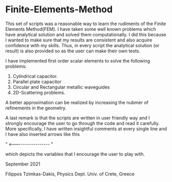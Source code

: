 # Finite-Elements-Method
This set of scripts was a reasonable way to learn the rudiments of the Finite Elements Method(FEM). I have taken some well known problems which have analytical solution and solved them computationally. I did this because 
I wanted to make sure that my results are consistent and also acquire confidence with my skills. Thus, in every script the analytical solution (or result) is also provided so as the user can make their own tests. 

I have implemented first order scalar elements to solve the following problems: 

1) Cylindrical capacitor.
2) Parallel plate capacitor
3) Circular and Rectangular metallic waveguides
4) 2D-Scattering problems.
   
A better approximation can be realized by increasing the nubmer of refinements in the geometry. 

A last remark is that the scripts are written in user friendly way and I strongly encourage the user to go through the code and read it carefully. More specifically, I have written insightful comments at every single line and I have also inserted arrows like this 

" <----------------- " 

which depicts the variables that I encourage the user to play with.

September 2021

Filippos Tzimkas-Dakis, Physics Dept. Univ. of Crete, Greece 
 
